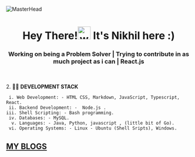 ![MasterHead](https://www.digitalsolutionservices.com/img/services/website1.gif)

<h1 align="center">Hey There!<img alt="wave" src="https://emojis.slackmojis.com/emojis/images/1588177020/8809/wave_hello.gif?1588177020" width="35"> It's Nikhil here :) </h1>
<h3 align="center">Working on being a Problem Solver | Trying to contribute in as much project as i can | React.js </h3>

<br><br> 2.  🧑‍💼 **DEVELOPMENT STACK**<br>

     i. Web Development: - HTML CSS, Markdown, JavaScript, Typescript, React.               
     ii. Backend Development: -  Node.js .               
    iii. Shell Scripting: - Bash programming.    
     iv. Databases: - MySQL.            
      v. Languages: - Java, Python, javascript , (little bit of Go).             
     vi. Operating Systems: - Linux - Ubuntu (Shell Sripts), Windows.

## [MY BLOGS ](https://sinhaniik.hashnode.dev)
